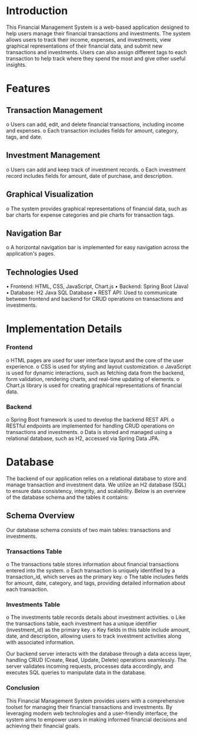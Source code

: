 # Introduction
This Financial Management System is a web-based application designed to help users manage their financial transactions and investments. The system allows users to track their income, expenses, and investments, view graphical representations of their financial data, and submit new transactions and investments. Users can also assign different tags to each transaction to help track where they spend the most and give other useful insights.

# Features
## Transaction Management
o	Users can add, edit, and delete financial transactions, including income and expenses.
o	Each transaction includes fields for amount, category, tags, and date.
## Investment Management
o	Users can add and keep track of investment records.
o	Each investment record includes fields for amount, date of purchase, and description.
## Graphical Visualization
o	The system provides graphical representations of financial data, such as bar charts for expense categories and pie charts for transaction tags.
## Navigation Bar
o	A horizontal navigation bar is implemented for easy navigation across the application's pages.



## Technologies Used
•	Frontend: HTML, CSS, JavaScript, Chart.js
•	Backend: Spring Boot (Java)
•	Database: H2 Java SQL Database
•	REST API: Used to communicate between frontend and backend for CRUD operations on transactions and investments.

# Implementation Details
### Frontend
o	HTML pages are used for user interface layout and the core of the user experience.
o	CSS is used for styling and layout customization.
o	JavaScript is used for dynamic interactions, such as fetching data from the backend, form validation, rendering charts, and real-time updating of elements.
o	Chart.js library is used for creating graphical representations of financial data.
### Backend
o	Spring Boot framework is used to develop the backend REST API.
o	RESTful endpoints are implemented for handling CRUD operations on transactions and investments.
o	Data is stored and managed using a relational database, such as H2, accessed via Spring Data JPA.
# Database
The backend of our application relies on a relational database to store and manage transaction and investment data. We utilize an H2 database (SQL) to ensure data consistency, integrity, and scalability. Below is an overview of the database schema and the tables it contains:


## Schema Overview
Our database schema consists of two main tables: transactions and investments.
### Transactions Table
o	The transactions table stores information about financial transactions entered into the system.
o	Each transaction is uniquely identified by a transaction_id, which serves as the primary key.
o	The table includes fields for amount, date, category, and tags, providing detailed information about each transaction.
### Investments Table
o	The investments table records details about investment activities.
o	Like the transactions table, each investment has a unique identifier (investment_id) as the primary key.
o	Key fields in this table include amount, date, and description, allowing users to track investment activities along with associated information.

Our backend server interacts with the database through a data access layer, handling CRUD (Create, Read, Update, Delete) operations seamlessly. The server validates incoming requests, processes data accordingly, and executes SQL queries to manipulate data in the database.

### Conclusion
This Financial Management System provides users with a comprehensive toolset for managing their financial transactions and investments. By leveraging modern web technologies and a user-friendly interface, the system aims to empower users in making informed financial decisions and achieving their financial goals.
